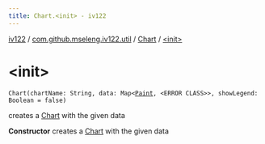 ```yaml
---
title: Chart.<init> - iv122
---
```


[iv122](../../index.md) / [com.github.mseleng.iv122.util](../index.md) / [Chart](index.md) / [&lt;init&gt;](.)

# &lt;init&gt;

`Chart(chartName: String, data: Map<`[`Paint`](http://docs.oracle.com/javase/6/docs/api/java/awt/Paint.html)`, <ERROR CLASS>>, showLegend: Boolean = false)`

creates a [Chart](index.md) with the given data

**Constructor**
creates a [Chart](index.md) with the given data

